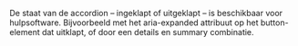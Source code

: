 <!-- @license CC0-1.0 -->

De staat van de accordion – ingeklapt of uitgeklapt – is beschikbaar voor hulpsoftware. Bijvoorbeeld met het aria-expanded attribuut op het button-element dat uitklapt, of door een details en summary combinatie.
